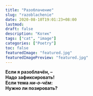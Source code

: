 ```yaml
---
title: "Разоблачение"
slug: "razoblachenie"
date: 2020-08-10T19:01:23+08:00
lastmod: 
draft: false
description: "Котик"
tags: ["cat", "image"]
categories: ["Poetry"]
toc: false
featuredImage: "featured.jpg"
featuredImagePreview: "featured.jpg"
---
```


<!--![Котик](featured.jpg)-->  
**Если я разоблачён, –  
Надо зафиксировать!  
Если тема *ни-о-чём*:  
Нужно ли позировать?**  
<!--more-->  